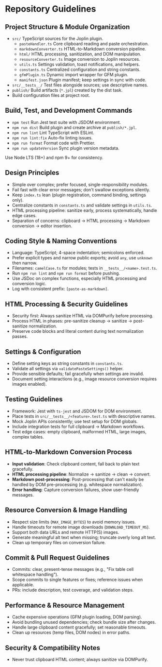 # Repository Guidelines

## Project Structure & Module Organization

- `src/` TypeScript sources for the Joplin plugin.
	- `pasteHandler.ts` Core clipboard reading and paste orchestration.
	- `markdownConverter.ts` HTML-to-Markdown conversion pipeline.
	- `html/` HTML processing, sanitization, and DOM manipulation.
	- `resourceConverter.ts` Image conversion to Joplin resources.
	- `utils.ts` Settings validation, toast notifications, and helpers.
	- `constants.ts` Centralized configuration and string constants.
	- `gfmPlugin.ts` Dynamic import wrapper for GFM plugin.
	- `manifest.json` Plugin manifest; keep settings in sync with code.
- `src/__tests__/` Test files alongside sources; use descriptive names.
- `publish/` Build artifacts (`*.jpl`) created by the dist task.
- Build configuration files at project root.

## Build, Test, and Development Commands

- `npm test` Run Jest test suite with JSDOM environment.
- `npm run dist` Build plugin and create archive at `publish/*.jpl`.
- `npm run lint` Lint TypeScript with ESLint.
- `npm run lint:fix` Auto-fix linting issues.
- `npm run format` Format code with Prettier.
- `npm run updateVersion` Sync plugin version metadata.

Use Node LTS (18+) and npm 9+ for consistency.

## Design Principles

- Simple over complex; prefer focused, single-responsibility modules.
- Fail fast with clear error messages; don't swallow exceptions silently.
- Keep `index.ts` lean (plugin registration, command binding, settings only).
- Centralize constants in `constants.ts` and validate settings in `utils.ts`.
- HTML processing pipeline: sanitize early, process systematically, handle edge cases.
- Separation of concerns: clipboard → HTML processing → Markdown conversion → editor insertion.

## Coding Style & Naming Conventions

- Language: TypeScript; 4-space indentation; semicolons enforced.
- Prefer explicit types and narrow public exports; avoid `any`, use `unknown` then narrow.
- Filenames: `camelCase.ts` for modules; tests in `__tests__/<name>.test.ts`.
- Run `npm run lint` and `npm run format` before pushing.
- Use JSDoc on complex functions, especially HTML processing and conversion logic.
- Log with consistent prefix: `[paste-as-markdown]`.

## HTML Processing & Security Guidelines

- Security first: Always sanitize HTML via DOMPurify before processing.
- Process HTML in phases: pre-sanitize cleanup → sanitize → post-sanitize normalization.
- Preserve code blocks and literal content during text normalization passes.

## Settings & Configuration

- Define setting keys as string constants in `constants.ts`.
- Validate all settings via `validatePasteSettings()` helper.
- Provide sensible defaults; fail gracefully when settings are invalid.
- Document setting interactions (e.g., image resource conversion requires images enabled).

## Testing Guidelines

- Framework: Jest with `ts-jest` and JSDOM for DOM environment.
- Place tests in `src/__tests__/<feature>.test.ts` with descriptive names.
- Mock Joplin APIs consistently; use test setup for DOM globals.
- Include integration tests for full clipboard → Markdown workflows.
- Test edge cases: empty clipboard, malformed HTML, large images, complex tables.

## HTML-to-Markdown Conversion Process

- **Input validation**: Check clipboard content, fall back to plain text gracefully.
- **HTML processing pipeline**: Normalize → sanitize → clean → convert.
- **Markdown post-processing**: Post-processing that can't easily be handled by DOM pre-processing (e.g. whitespace normalization).
- **Error handling**: Capture conversion failures, show user-friendly messages.

## Resource Conversion & Image Handling

- Respect size limits (`MAX_IMAGE_BYTES`) to avoid memory issues.
- Handle timeouts for remote image downloads (`DOWNLOAD_TIMEOUT_MS`).
- Support both data URLs and remote HTTP(S) images.
- Generate meaningful alt text when missing; truncate overly long alt text.
- Clean up temporary files on conversion failure.

## Commit & Pull Request Guidelines

- Commits: clear, present-tense messages (e.g., "Fix table cell whitespace handling").
- Scope commits to single features or fixes; reference issues when applicable.
- PRs: include description, test coverage, and validation steps.

## Performance & Resource Management

- Cache expensive operations (GFM plugin loading, DOM parsing).
- Avoid bundling unused dependencies; check bundle size after changes.
- Handle large clipboard content gracefully; set reasonable timeouts.
- Clean up resources (temp files, DOM nodes) in error paths.

## Security & Compatibility Notes

- Never trust clipboard HTML content; always sanitize via DOMPurify.

	
